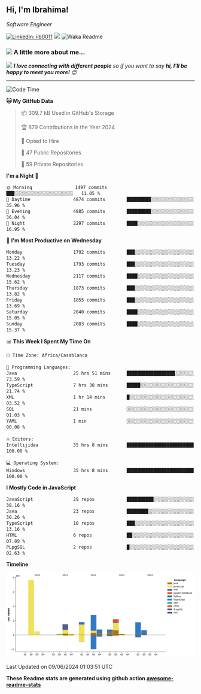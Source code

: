 <h2>Hi, I'm Ibrahima! </h2>
<p><em>Software Engineer 
</em></p>


[![Linkedin: iib0011](https://img.shields.io/badge/-iib0011-blue?style=flat-square&logo=Linkedin&logoColor=white&link=https://www.linkedin.com/in/iib0011/)](https://www.linkedin.com/in/iib0011/)
![](https://visitor-badge.glitch.me/badge?page_id=iib0011)
![Waka Readme](https://github.com/iib0011/iib0011/workflows/Waka%20Readme/badge.svg)


### <img src="https://media.giphy.com/media/VgCDAzcKvsR6OM0uWg/giphy.gif" width="50"> A little more about me...  


<img src="https://media.giphy.com/media/LnQjpWaON8nhr21vNW/giphy.gif" width="60"> <em><b>I love connecting with different people</b> so if you want to say <b>hi, I'll be happy to meet you more!</b> 😊</em>

---
<!--START_SECTION:waka-->
![Code Time](http://img.shields.io/badge/Code%20Time-3%2C429%20hrs%2040%20mins-blue)

**🐱 My GitHub Data** 

> 📦 309.7 kB Used in GitHub's Storage 
 > 
> 🏆 879 Contributions in the Year 2024
 > 
> 💼 Opted to Hire
 > 
> 📜 47 Public Repositories 
 > 
> 🔑 59 Private Repositories 
 > 
**I'm a Night 🦉** 

```text
🌞 Morning                1497 commits        ███░░░░░░░░░░░░░░░░░░░░░░   11.05 % 
🌆 Daytime                4874 commits        █████████░░░░░░░░░░░░░░░░   35.96 % 
🌃 Evening                4885 commits        █████████░░░░░░░░░░░░░░░░   36.04 % 
🌙 Night                  2297 commits        ████░░░░░░░░░░░░░░░░░░░░░   16.95 % 
```
📅 **I'm Most Productive on Wednesday** 

```text
Monday                   1792 commits        ███░░░░░░░░░░░░░░░░░░░░░░   13.22 % 
Tuesday                  1793 commits        ███░░░░░░░░░░░░░░░░░░░░░░   13.23 % 
Wednesday                2117 commits        ████░░░░░░░░░░░░░░░░░░░░░   15.62 % 
Thursday                 1873 commits        ███░░░░░░░░░░░░░░░░░░░░░░   13.82 % 
Friday                   1855 commits        ███░░░░░░░░░░░░░░░░░░░░░░   13.69 % 
Saturday                 2040 commits        ████░░░░░░░░░░░░░░░░░░░░░   15.05 % 
Sunday                   2083 commits        ████░░░░░░░░░░░░░░░░░░░░░   15.37 % 
```


📊 **This Week I Spent My Time On** 

```text
🕑︎ Time Zone: Africa/Casablanca

💬 Programming Languages: 
Java                     25 hrs 51 mins      ██████████████████░░░░░░░   73.59 % 
TypeScript               7 hrs 38 mins       █████░░░░░░░░░░░░░░░░░░░░   21.74 % 
XML                      1 hr 14 mins        █░░░░░░░░░░░░░░░░░░░░░░░░   03.52 % 
SQL                      21 mins             ░░░░░░░░░░░░░░░░░░░░░░░░░   01.03 % 
YAML                     1 min               ░░░░░░░░░░░░░░░░░░░░░░░░░   00.08 % 

🔥 Editors: 
Intellijidea             35 hrs 8 mins       █████████████████████████   100.00 % 

💻 Operating System: 
Windows                  35 hrs 8 mins       █████████████████████████   100.00 % 
```

**I Mostly Code in JavaScript** 

```text
JavaScript               29 repos            ██████████░░░░░░░░░░░░░░░   38.16 % 
Java                     23 repos            ████████░░░░░░░░░░░░░░░░░   30.26 % 
TypeScript               10 repos            ███░░░░░░░░░░░░░░░░░░░░░░   13.16 % 
HTML                     6 repos             ██░░░░░░░░░░░░░░░░░░░░░░░   07.89 % 
PLpgSQL                  2 repos             █░░░░░░░░░░░░░░░░░░░░░░░░   02.63 % 
```



**Timeline**

![Lines of Code chart](https://raw.githubusercontent.com/iib0011/iib0011/master/assets/bar_graph.png)


 Last Updated on 09/06/2024 01:03:51 UTC
<!--END_SECTION:waka-->

**These Readme stats are generated using github action [awesome-readme-stats](https://github.com/iib0011/waka-readme-stats)**
